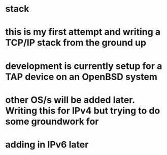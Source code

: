 # stack
# this is my first attempt and writing a TCP/IP stack from the ground up
# development is currently setup for a TAP device on an OpenBSD system
# other OS/s will be added later. Writing this for IPv4 but trying to do some groundwork for
# adding in IPv6 later
